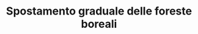 ---
title: Spostamento graduale delle foreste boreali
descriptionBody: 
    - Le foreste boreali, composte principalmente da specie che resistono alle basse temperature come le conifere, devono il loro nome al fatto che si trovano solo in questo emisfero, il loro bioma rappresenta il 30% delle foreste mondiali estendendosi per 16 milioni di chilometri quadrati inoltre in circa un terzo della loro estensione si trova il permafrost. 
    - In seguito al riscaldamento climatico in queste aree si assiste a stagioni sempre più calde soprattutto in inverno, una maggiore tendenza a invasioni di insetti e parassiti prima non presenti e un tasso di riproduzione di alcune specie molto rallentato inoltre la ridotta disponibilità d’acqua nel suolo aumenta lo stress sulle piante sia per fenomeni di siccità che per la maggiore frequenza degli incendi.
consequences:
    description: Purtroppo stiamo assistendo a uno spostamento delle foreste boreali (in russo chiamate “taiga”) verso nord cioe’ verso le regioni tipicamente occupate dalla tundra, inoltre la loro fascia-limite a sud cresce molto piu’ lentamente del previsto portando a una possibile e progressiva sostituzione di piante (latifgolie invece che conifere) in questa fascia. apparentemente l’aumento della copertura forestale potrebbe avere un effetto feedback sul clima regionale modificando la temperatura superficiale in quanto viene assorbita piu’ luce.
choords:
    x: 1764
    y: 201
---